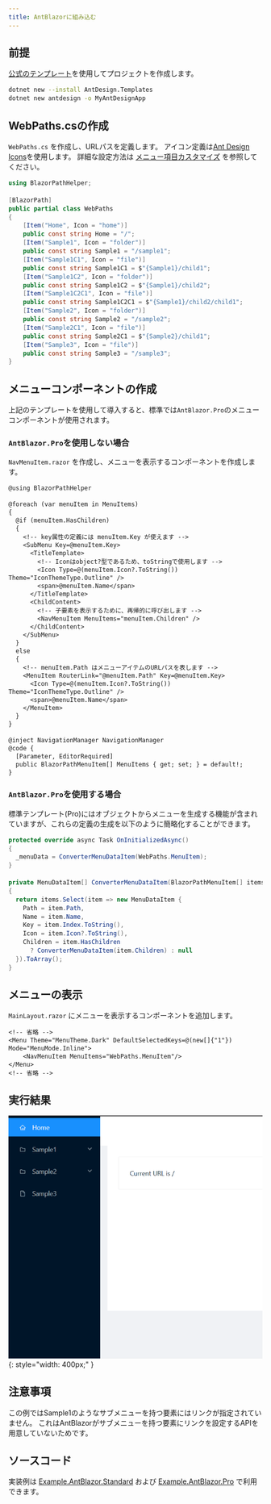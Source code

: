 ```yaml
---
title: AntBlazorに組み込む
---
```


## 前提

[公式のテンプレート](https://antblazor.com/en-US/docs/introduce)を使用してプロジェクトを作成します。

```bash title="AntBlazor テンプレートの導入"
dotnet new --install AntDesign.Templates
dotnet new antdesign -o MyAntDesignApp
```

## WebPaths.csの作成

`WebPaths.cs` を作成し、URLパスを定義します。
アイコン定義は[Ant Design Icons](https://antblazor.com/en-US/components/icon)を使用します。
詳細な設定方法は [メニュー項目カスタマイズ](../MenuCustomization.md) を参照してください。

```csharp title="WebPaths.cs"
using BlazorPathHelper;

[BlazorPath]
public partial class WebPaths
{
    [Item("Home", Icon = "home")]
    public const string Home = "/";
    [Item("Sample1", Icon = "folder")]
    public const string Sample1 = "/sample1";
    [Item("Sample1C1", Icon = "file")]
    public const string Sample1C1 = $"{Sample1}/child1";
    [Item("Sample1C2", Icon = "folder")]
    public const string Sample1C2 = $"{Sample1}/child2";
    [Item("Sample1C2C1", Icon = "file")]
    public const string Sample1C2C1 = $"{Sample1}/child2/child1";
    [Item("Sample2", Icon = "folder")]
    public const string Sample2 = "/sample2";
    [Item("Sample2C1", Icon = "file")]
    public const string Sample2C1 = $"{Sample2}/child1";
    [Item("Sample3", Icon = "file")]
    public const string Sample3 = "/sample3";
}
```

## メニューコンポーネントの作成
上記のテンプレートを使用して導入すると、標準では`AntBlazor.Pro`のメニューコンポーネントが使用されます。

### `AntBlazor.Pro`を使用しない場合

`NavMenuItem.razor` を作成し、メニューを表示するコンポーネントを作成します。

```razor title="NavMenuItem.razor"
@using BlazorPathHelper

@foreach (var menuItem in MenuItems)
{
  @if (menuItem.HasChildren)
  {
    <!-- key属性の定義には menuItem.Key が使えます -->
    <SubMenu Key=@menuItem.Key>
      <TitleTemplate>
        <!-- Iconはobject?型であるため、toStringで使用します -->
        <Icon Type=@(menuItem.Icon?.ToString()) Theme="IconThemeType.Outline" />
        <span>@menuItem.Name</span>
      </TitleTemplate>
      <ChildContent>
        <!-- 子要素を表示するために、再帰的に呼び出します -->
        <NavMenuItem MenuItems="menuItem.Children" />
      </ChildContent>
    </SubMenu>
  }
  else
  {
    <!-- menuItem.Path はメニューアイテムのURLパスを表します -->
    <MenuItem RouterLink="@menuItem.Path" Key=@menuItem.Key>
      <Icon Type=@(menuItem.Icon?.ToString()) Theme="IconThemeType.Outline" />
      <span>@menuItem.Name</span> 
    </MenuItem>    
  }
}

@inject NavigationManager NavigationManager
@code {
  [Parameter, EditorRequired]
  public BlazorPathMenuItem[] MenuItems { get; set; } = default!;
}
```

### `AntBlazor.Pro`を使用する場合

標準テンプレート(Pro)にはオブジェクトからメニューを生成する機能が含まれていますが、これらの定義の生成を以下のように簡略化することができます。

```csharp title="Layout/BasicLayout.razor.cs"
protected override async Task OnInitializedAsync()
{
  _menuData = ConverterMenuDataItem(WebPaths.MenuItem);
}

private MenuDataItem[] ConverterMenuDataItem(BlazorPathMenuItem[] items)
{
  return items.Select(item => new MenuDataItem {
    Path = item.Path,
    Name = item.Name,
    Key = item.Index.ToString(),
    Icon = item.Icon?.ToString(),
    Children = item.HasChildren
      ? ConverterMenuDataItem(item.Children) : null
  }).ToArray();
}
```

## メニューの表示

`MainLayout.razor` にメニューを表示するコンポーネントを追加します。

```razor title="MainLayout.razor"
<!-- 省略 -->
<Menu Theme="MenuTheme.Dark" DefaultSelectedKeys=@(new[]{"1"}) Mode="MenuMode.Inline">
    <NavMenuItem MenuItems="WebPaths.MenuItem"/>
</Menu>
<!-- 省略 -->
```

## 実行結果

![](../../../../assets/sample-antblazor.gif){: style="width: 400px;" }


## 注意事項

この例ではSample1のようなサブメニューを持つ要素にはリンクが指定されていません。
これはAntBlazorがサブメニューを持つ要素にリンクを設定するAPIを用意していないためです。

## ソースコード
実装例は [Example.AntBlazor.Standard](https://github.com/arika0093/BlazorPathHelper/tree/main/examples/Example.AntBlazor.Standard/) および [Example.AntBlazor.Pro](https://github.com/arika0093/BlazorPathHelper/tree/main/examples/Example.AntBlazor.Pro/) で利用できます。
